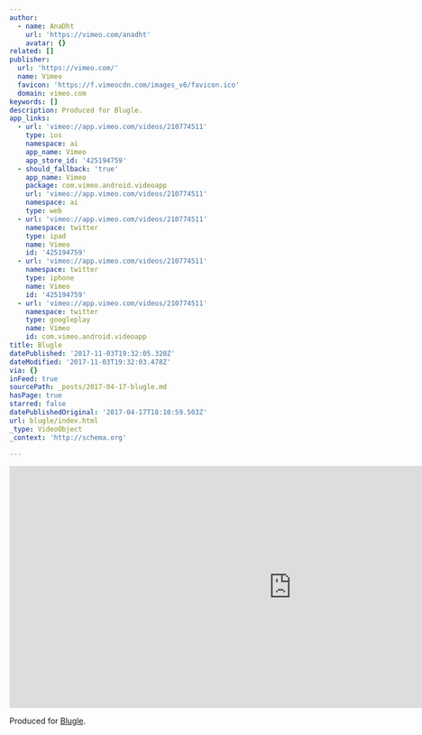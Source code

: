 ```yaml
---
author:
  - name: AnaDht
    url: 'https://vimeo.com/anadht'
    avatar: {}
related: []
publisher:
  url: 'https://vimeo.com/'
  name: Vimeo
  favicon: 'https://f.vimeocdn.com/images_v6/favicon.ico'
  domain: vimeo.com
keywords: []
description: Produced for Blugle.
app_links:
  - url: 'vimeo://app.vimeo.com/videos/210774511'
    type: ios
    namespace: ai
    app_name: Vimeo
    app_store_id: '425194759'
  - should_fallback: 'true'
    app_name: Vimeo
    package: com.vimeo.android.videoapp
    url: 'vimeo://app.vimeo.com/videos/210774511'
    namespace: ai
    type: web
  - url: 'vimeo://app.vimeo.com/videos/210774511'
    namespace: twitter
    type: ipad
    name: Vimeo
    id: '425194759'
  - url: 'vimeo://app.vimeo.com/videos/210774511'
    namespace: twitter
    type: iphone
    name: Vimeo
    id: '425194759'
  - url: 'vimeo://app.vimeo.com/videos/210774511'
    namespace: twitter
    type: googleplay
    name: Vimeo
    id: com.vimeo.android.videoapp
title: Blugle
datePublished: '2017-11-03T19:32:05.320Z'
dateModified: '2017-11-03T19:32:03.478Z'
via: {}
inFeed: true
sourcePath: _posts/2017-04-17-blugle.md
hasPage: true
starred: false
datePublishedOriginal: '2017-04-17T18:10:59.503Z'
url: blugle/index.html
_type: VideoObject
_context: 'http://schema.org'

---
```

<iframe src="https://cdn.embedly.com/widgets/media.html?src=https%3A%2F%2Fplayer.vimeo.com%2Fvideo%2F210774511&amp;url=https%3A%2F%2Fvimeo.com%2F210774511&amp;image=https%3A%2F%2Fi.vimeocdn.com%2Fvideo%2F626671805_1280.jpg&amp;key=b7d04c9b404c499eba89ee7072e1c4f7&amp;type=text%2Fhtml&amp;schema=vimeo" width="1000" height="429" scrolling="no" frameborder="0" allowfullscreen="" style=""></iframe>

Produced for [Blugle][0].

[0]: http://www.blugle.tv/